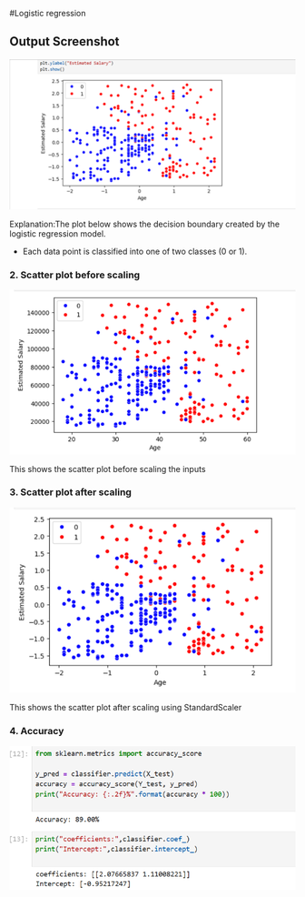 #Logistic regression

## Output Screenshot
![Logistic Regression Output](Output1.png.png)

Explanation:The plot below shows the decision boundary created by the logistic regression model. 
- Each data point is classified into one of two classes (0 or 1). 

### 2. Scatter plot before scaling  
![Scatter plot pre scaling](Pre_scaling.png)

This shows the scatter plot before scaling the inputs

### 3. Scatter plot after scaling  
![Scatter plot after scaling](Post_scaling.png)

This shows the scatter plot after scaling using StandardScaler 

### 4. Accuracy 
![Accuracy](accuracy.png)
